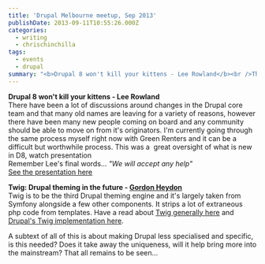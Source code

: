```yaml
---
title: 'Drupal Melbourne meetup, Sep 2013'
publishDate: 2013-09-11T10:55:26.000Z
categories:
  - writing
  - chrischinchilla
tags:
  - events
  - drupal
summary: "<b>Drupal 8 won't kill your kittens - Lee Rowland</b><br />There have been a lot of discussions around changes in the Drupal core team and that many old names are leaving for a variety of reasons, however there have been many new people coming on board and any community should be able to move on from it's originators. I'm currently going through the same process myself right now with Green Renters and it can be a difficult but worthwhile process.\_This was a\_\_great oversight of what is new in D8, watch presentation<br />Remember Lee's final words… _\"We will accept any help\"_<br /><a href=\"https://previousnext.com.au/blog/drupal-8-wont-kill-your-kittens\" target=\"_blank\">See the presentation here</a>"
---
```


<b>Drupal 8 won't kill your kittens - Lee Rowland</b><br />There have been a lot of discussions around changes in the Drupal core team and that many old names are leaving for a variety of reasons, however there have been many new people coming on board and any community should be able to move on from it's originators. I'm currently going through the same process myself right now with Green Renters and it can be a difficult but worthwhile process. This was a  great oversight of what is new in D8, watch presentation<br />Remember Lee's final words… _"We will accept any help"_<br /><a href="https://previousnext.com.au/blog/drupal-8-wont-kill-your-kittens" target="_blank">See the presentation here</a>

<b>Twig: Drupal theming in the future - <a href="https://heydon.com.au/" target="_blank">Gordon Heydon</a></b><br />Twig is to be the third Drupal theming engine and it's largely taken from Symfony alongside a few other components. It strips a lot of extraneous php code from templates. Have a read about <a href="https://twig.sensiolabs.org/" target="_blank">Twig generally here</a> and <a href="https://drupal.org/node/2008464" target="_blank">Drupal's Twig implementation here</a>.

A subtext of all of this is about making Drupal less specialised and specific, is this needed? Does it take away the uniqueness, will it help bring more into the mainstream? That all remains to be seen…
